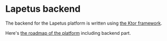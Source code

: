 # Lapetus backend

The backend for the Lapetus platform is written using [the Ktor framework](https://github.com/ktorio/ktor).

Here's [the roadmap of the platform](https://misty-polonium-bfd.notion.site/Lapetus-1a0735ca173e43f09097f8d7b840cb55?pvs=4) including backend part.
